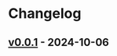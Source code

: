 # Changelog

## [v0.0.1](https://github.com/Issei0804-ie/v-okinawa-number-8/commits/v0.0.1) - 2024-10-06
